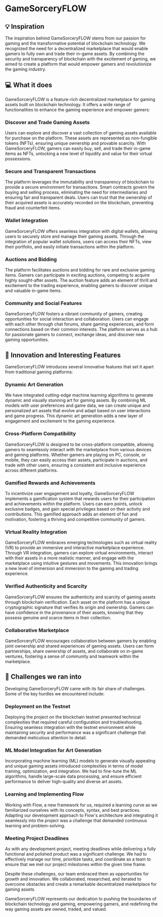 # GameSorceryFLOW

## 💡 Inspiration

The inspiration behind GameSorceryFLOW stems from our passion for gaming and the transformative potential of blockchain technology. We recognized the need for a decentralized marketplace that would enable gamers to fully own and trade their in-game assets. By combining the security and transparency of blockchain with the excitement of gaming, we aimed to create a platform that would empower gamers and revolutionize the gaming industry.

## 💻 What it does

GameSorceryFLOW is a feature-rich decentralized marketplace for gaming assets built on blockchain technology. It offers a wide range of functionalities to enhance the gaming experience and empower gamers:

### Discover and Trade Gaming Assets

Users can explore and discover a vast collection of gaming assets available for purchase on the platform. These assets are represented as non-fungible tokens (NFTs), ensuring unique ownership and provable scarcity. With GameSorceryFLOW, gamers can easily buy, sell, and trade their in-game items as NFTs, unlocking a new level of liquidity and value for their virtual possessions.

### Secure and Transparent Transactions

The platform leverages the immutability and transparency of blockchain to provide a secure environment for transactions. Smart contracts govern the buying and selling process, eliminating the need for intermediaries and ensuring fair and transparent deals. Users can trust that the ownership of their acquired assets is accurately recorded on the blockchain, preventing fraud and counterfeit items.

### Wallet Integration

GameSorceryFLOW offers seamless integration with digital wallets, allowing users to securely store and manage their gaming assets. Through the integration of popular wallet solutions, users can access their NFTs, view their portfolio, and easily initiate transactions within the platform.

### Auctions and Bidding

The platform facilitates auctions and bidding for rare and exclusive gaming items. Gamers can participate in exciting auctions, competing to acquire highly sought-after assets. The auction feature adds an element of thrill and excitement to the trading experience, enabling gamers to discover unique and valuable in-game items.

### Community and Social Features

GameSorceryFLOW fosters a vibrant community of gamers, creating opportunities for social interaction and collaboration. Users can engage with each other through chat forums, share gaming experiences, and form connections based on their common interests. The platform serves as a hub for passionate gamers to connect, exchange ideas, and discover new gaming opportunities.

## 🚀 Innovation and Interesting Features

GameSorceryFLOW introduces several innovative features that set it apart from traditional gaming platforms:

### Dynamic Art Generation

We have integrated cutting-edge machine learning algorithms to generate dynamic and visually stunning art for gaming assets. By combining ML models with user preferences and game data, we can create unique and personalized art assets that evolve and adapt based on user interactions and game progress. This dynamic art generation adds a new layer of engagement and excitement to the gaming experience.

### Cross-Platform Compatibility

GameSorceryFLOW is designed to be cross-platform compatible, allowing gamers to seamlessly interact with the marketplace from various devices and gaming platforms. Whether gamers are playing on PC, console, or mobile, they can easily access their assets, participate in auctions, and trade with other users, ensuring a consistent and inclusive experience across different platforms.

### Gamified Rewards and Achievements

To incentivize user engagement and loyalty, GameSorceryFLOW implements a gamification system that rewards users for their participation and achievements within the platform. Users can earn points, unlock exclusive badges, and gain special privileges based on their activity and contributions. This gamified approach adds an element of fun and motivation, fostering a thriving and competitive community of gamers.

### Virtual Reality Integration

GameSorceryFLOW embraces emerging technologies such as virtual reality (VR) to provide an immersive and interactive marketplace experience. Through VR integration, gamers can explore virtual environments, interact with their assets in a more realistic manner, and engage with the marketplace using intuitive gestures and movements. This innovation brings a new level of immersion and immersion to the gaming and trading experience.

### Verified Authenticity and Scarcity

GameSorceryFLOW ensures the authenticity and scarcity of gaming assets through blockchain verification. Each asset on the platform has a unique cryptographic signature that verifies its origin and ownership. Gamers can have confidence in the provenance of their assets, knowing that they possess genuine and scarce items in their collection.

### Collaborative Marketplace

GameSorceryFLOW encourages collaboration between gamers by enabling joint ownership and shared experiences of gaming assets. Users can form partnerships, share ownership of assets, and collaborate on in-game ventures, fostering a sense of community and teamwork within the marketplace.

## 🧠 Challenges we ran into

Developing GameSorceryFLOW came with its fair share of challenges. Some of the key hurdles we encountered include:

### Deployment on the Testnet

Deploying the project on the blockchain testnet presented technical complexities that required careful configuration and troubleshooting. Ensuring seamless integration with the testnet environment while maintaining security and performance was a significant challenge that demanded meticulous attention to detail.

### ML Model Integration for Art Generation

Incorporating machine learning (ML) models to generate visually appealing and unique gaming assets introduced complexities in terms of model training, optimization, and integration. We had to fine-tune the ML algorithms, handle large-scale data processing, and ensure efficient performance to deliver high-quality and diverse art assets.

### Learning and Implementing Flow

Working with Flow, a new framework for us, required a learning curve as we familiarized ourselves with its concepts, syntax, and best practices. Adapting our development approach to Flow's architecture and integrating it seamlessly into the project was a challenge that demanded continuous learning and problem-solving.

### Meeting Project Deadlines

As with any development project, meeting deadlines while delivering a fully functional and polished product was a significant challenge. We had to effectively manage our time, prioritize tasks, and coordinate as a team to ensure that we met our project milestones within the given time frame.

Despite these challenges, our team embraced them as opportunities for growth and innovation. We collaborated, researched, and iterated to overcome obstacles and create a remarkable decentralized marketplace for gaming assets.

GameSorceryFLOW represents our dedication to pushing the boundaries of blockchain technology and gaming, empowering gamers, and redefining the way gaming assets are owned, traded, and valued.
